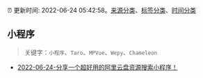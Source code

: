 :alarm_clock: 更新时间: 2022-06-24 05:42:58。[来源分类](../README.md)、[标签分类](../TAGS.md)、[时间分类](../TIMELINE.md)

## 小程序


> 关键字：`小程序`、`Taro`、`MPVue`、`Wepy`、`Chameleon`



- [2022-06-24-分享一个超好用的阿里云盘资源搜索小程序！](https://www.v2ex.com/t/861879) 
